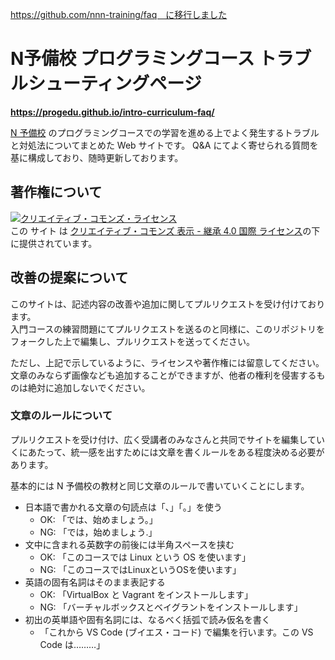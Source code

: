 https://github.com/nnn-training/faq　に移行しました


# N予備校 プログラミングコース トラブルシューティングページ

**https://progedu.github.io/intro-curriculum-faq/**

[N 予備校](https://nnn.ed.nico) のプログラミングコースでの学習を進める上でよく発生するトラブルと対処法についてまとめた Web サイトです。
Q&A にてよく寄せられる質問を基に構成しており、随時更新しております。

## 著作権について

<a rel="license" href="http://creativecommons.org/licenses/by-sa/4.0/"><img alt="クリエイティブ・コモンズ・ライセンス" style="border-width:0" src="https://i.creativecommons.org/l/by-sa/4.0/88x31.png" /></a><br />この サイト は <a rel="license" href="http://creativecommons.org/licenses/by-sa/4.0/">クリエイティブ・コモンズ 表示 - 継承 4.0 国際 ライセンス</a>の下に提供されています。

## 改善の提案について

このサイトは、記述内容の改善や追加に関してプルリクエストを受け付けております。  
入門コースの練習問題にてプルリクエストを送るのと同様に、このリポジトリをフォークした上で編集し、プルリクエストを送ってください。

ただし、上記で示しているように、ライセンスや著作権には留意してください。  
文章のみならず画像なども追加することができますが、他者の権利を侵害するものは絶対に追加しないでください。

### 文章のルールについて

プルリクエストを受け付け、広く受講者のみなさんと共同でサイトを編集していくにあたって、統一感を出すためには文章を書くルールをある程度決める必要があります。

基本的には N 予備校の教材と同じ文章のルールで書いていくことにします。

- 日本語で書かれる文章の句読点は「、」「。」を使う
  + OK: 「では、始めましょう。」
  + NG: 「では，始めましょう.」
- 文中に含まれる英数字の前後には半角スペースを挟む
  + OK: 「このコースでは Linux という OS を使います」
  + NG: 「このコースではLinuxというOSを使います」
- 英語の固有名詞はそのまま表記する
  + OK: 「VirtualBox と Vagrant をインストールします」
  + NG: 「バーチャルボックスとベイグラントをインストールします」
- 初出の英単語や固有名詞には、なるべく括弧で読み仮名を書く
  + 「これから VS Code (ブイエス・コード) で編集を行います。この VS Code は………」
